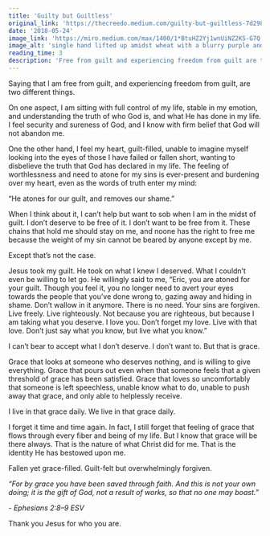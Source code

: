 ```yaml
---
title: 'Guilty but Guiltless'
original_link: 'https://thecreedo.medium.com/guilty-but-guiltless-7d29843fdc9c'
date: '2018-05-24'
image_link: 'https://miro.medium.com/max/1400/1*BtuHZ2Yj1wnUiNZ2KS-G7Q.jpeg'
image_alt: 'single hand lifted up amidst wheat with a blurry purple and pinkish sunset in the background'
reading_time: 3
description: 'Free from guilt and experiencing freedom from guilt are two different things.'
---
```

Saying that I am free from guilt, and experiencing freedom from guilt, are two different things.

On one aspect, I am sitting with full control of my life, stable in my emotion, and understanding the truth of who God is, and what He has done in my life. I feel security and sureness of God, and I know with firm belief that God will not abandon me.

One the other hand, I feel my heart, guilt-filled, unable to imagine myself looking into the eyes of those I have failed or fallen short, wanting to disbelieve the truth that God has declared in my life. The feeling of worthlessness and need to atone for my sins is ever-present and burdening over my heart, even as the words of truth enter my mind:

“He atones for our guilt, and removes our shame.”

When I think about it, I can’t help but want to sob when I am in the midst of guilt. I don’t deserve to be free of it. I don’t want to be free from it. These chains that hold me should stay on me, and noone has the right to free me because the weight of my sin cannot be beared by anyone except by me.

Except that’s not the case.

Jesus took my guilt. He took on what I knew I deserved. What I couldn’t even be willing to let go. He willingly said to me, “Eric, you are atoned for your guilt. Though you feel it, you no longer need to avert your eyes towards the people that you’ve done wrong to, gazing away and hiding in shame. Don’t wallow in it anymore. There is no need. Your sins are forgiven. Live freely. Live righteously. Not because you are righteous, but because I am taking what you deserve. I love you. Don’t forget my love. Live with that love. Don’t just say what you know, but live what you know.”

I can’t bear to accept what I don’t deserve. I don’t want to. But that is grace.

Grace that looks at someone who deserves nothing, and is willing to give everything. Grace that pours out even when that someone feels that a given threshold of grace has been satisfied. Grace that loves so uncomfortably that someone is left speechless, unable know what to do, unable to push away that grace, and only able to helplessly receive.

I live in that grace daily. We live in that grace daily.

I forget it time and time again. In fact, I still forget that feeling of grace that flows through every fiber and being of my life. But I know that grace will be there always. That is the nature of what Christ did for me. That is the identity He has bestowed upon me.

Fallen yet grace-filled. Guilt-felt but overwhelmingly forgiven.

_“For by grace you have been saved through faith. And this is not your own doing; it is the gift of God, not a result of works, so that no one may boast.”_

_- Ephesians 2:8–9 ESV_

Thank you Jesus for who you are.
